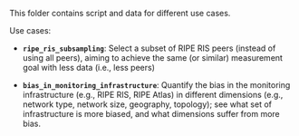 This folder contains script and data for different use cases.

Use cases:
* **`ripe_ris_subsampling`**: Select a subset of RIPE RIS peers (instead of using all peers), aiming to achieve the same (or similar) measurement goal with less data (i.e., less peers)

* **`bias_in_monitoring_infrastructure`**: Quantify the bias in the monitoring infrastructure (e.g., RIPE RIS, RIPE Atlas) in different dimensions (e.g., network type, network size, geography, topology); see what set of infrastructure is more biased, and what dimensions suffer from more bias.
